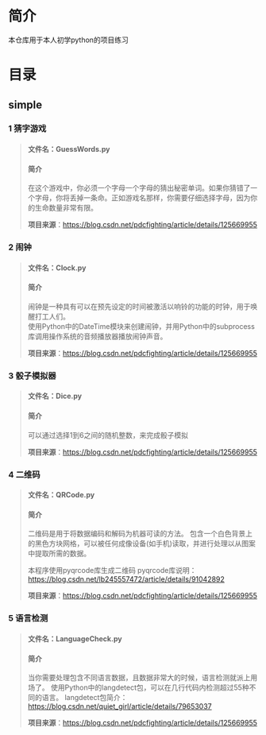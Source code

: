 # 简介  
本仓库用于本人初学python的项目练习  
# 目录  
## simple  
### 1 猜字游戏  
>#### 文件名：GuessWords.py  
>#### 简介  
>在这个游戏中，你必须一个字母一个字母的猜出秘密单词。如果你猜错了一个字母，你将丢掉一条命。正如游戏名那样，你需要仔细选择字母，因为你的生命数量非常有限。
>
>**项目来源**：https://blog.csdn.net/pdcfighting/article/details/125669955

### 2 闹钟
>#### 文件名：Clock.py
> #### 简介
>闹钟是一种具有可以在预先设定的时间被激活以响铃的功能的时钟，用于唤醒打工人们。  
>使用Python中的DateTime模块来创建闹钟，并用Python中的subprocess库调用操作系统的音频播放器播放闹钟声音。
> 
>**项目来源**：https://blog.csdn.net/pdcfighting/article/details/125669955

### 3 骰子模拟器
>#### 文件名：Dice.py
> #### 简介
> 可以通过选择1到6之间的随机整数，来完成骰子模拟
> 
> **项目来源**：https://blog.csdn.net/pdcfighting/article/details/125669955

### 4 二维码
>#### 文件名：QRCode.py
> #### 简介
> 二维码是用于将数据编码和解码为机器可读的方法。 
> 包含一个白色背景上的黑色方块网格，可以被任何成像设备(如手机)读取，并进行处理以从图案中提取所需的数据。
> 
>本程序使用pyqrcode库生成二维码
> pyqrcode库说明：https://blog.csdn.net/lb245557472/article/details/91042892
> 
> **项目来源**：https://blog.csdn.net/pdcfighting/article/details/125669955

### 5 语言检测
>#### 文件名：LanguageCheck.py
> #### 简介
> 当你需要处理包含不同语言数据，且数据非常大的时候，语言检测就派上用场了。 
> 使用Python中的langdetect包，可以在几行代码内检测超过55种不同的语言。
langdetect包简介：https://blog.csdn.net/quiet_girl/article/details/79653037
> 
> **项目来源**：https://blog.csdn.net/pdcfighting/article/details/125669955
